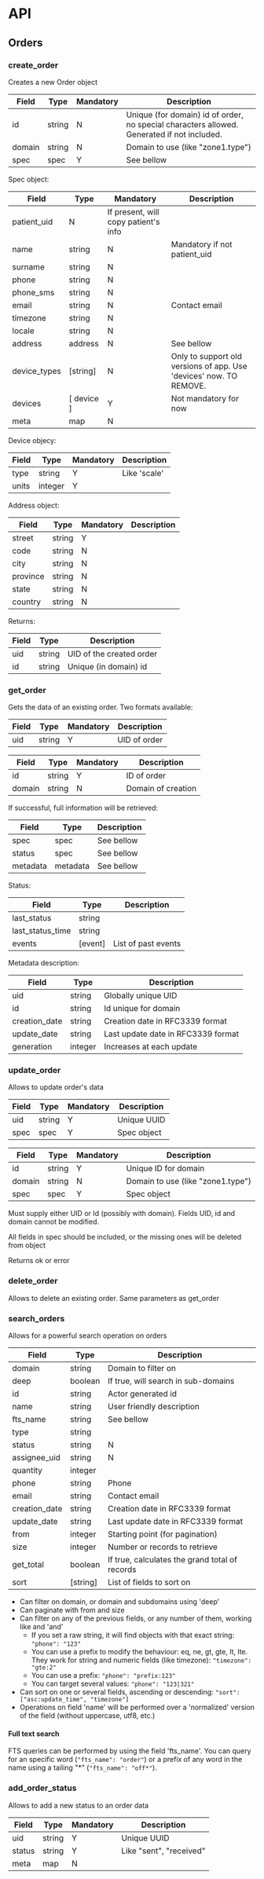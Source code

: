 # API


## Orders


### create_order
Creates a new Order object

|Field|Type|Mandatory|Description
|---|---|---|---
|id|string|N|Unique (for domain) id of order, no special characters allowed. Generated if not included.
|domain|string|N|Domain to use (like "zone1.type")
|spec|spec|Y|See bellow

Spec object:

|Field|Type|Mandatory|Description
|---|---|---|---
|patient_uid|N|If present, will copy patient's info
|name|string|N|Mandatory if not patient_uid
|surname|string|N|
|phone|string|N|
|phone_sms|string|N|
|email|string|N|Contact email
|timezone|string|N|
|locale|string|N|
|address|address|N|See bellow
|device_types| [string] |N|Only to support old versions of app. Use 'devices' now. TO REMOVE.
|devices| [ device ] |Y|Not mandatory for now
|meta|map|N|

Device objecy:

|Field|Type|Mandatory|Description
|---|---|---|---
|type|string|Y|Like 'scale'
|units|integer|Y|




Address object:

|Field|Type|Mandatory|Description
|---|---|---|---
|street|string|Y|
|code|string|N|
|city|string|N|
|province|string|N|
|state|string|N|
|country|string|N|


Returns:


|Field|Type|Description
|---|---|---
|uid|string|UID of the created order
|id|string|Unique (in domain) id


### get_order
Gets the data of an existing order. Two formats available:

|Field|Type|Mandatory|Description
|---|---|---|---
|uid|string|Y|UID of order


|Field|Type|Mandatory|Description
|---|---|---|---
|id|string|Y|ID of order
|domain|string|N|Domain of creation


If successful, full information will be retrieved:

|Field|Type|Description
|---|---|---
|spec|spec|See bellow
|status|spec|See bellow
|metadata|metadata|See bellow

Status:

|Field|Type|Description
|---|---|---
|last_status|string|
|last_status_time|string|
|events| [event] |List of past events


Metadata description:

|Field|Type|Description
|---|---|---
|uid|string|Globally unique UID
|id|string|Id unique for domain
|creation_date|string|Creation date in RFC3339 format
|update_date|string|Last update date in RFC3339 format
|generation|integer|Increases at each update



### update_order
Allows to update order's data

|Field|Type|Mandatory|Description
|---|---|---|---
|uid|string|Y|Unique UUID
|spec|spec|Y|Spec object

|Field|Type|Mandatory|Description
|---|---|---|---
|id|string|Y|Unique ID for domain
|domain|string|N|Domain to use (like "zone1.type")
|spec|spec|Y|Spec object

Must supply either UID or Id (possibly with domain). Fields UID, id and domain cannot be modified.

All fields in spec should be included, or the missing ones will be deleted from object


Returns ok or error


### delete_order

Allows to delete an existing order. Same parameters as get_order


### search_orders
Allows for a powerful search operation on orders


|Field|Type|Description
|---|---|---
|domain|string|Domain to filter on
|deep|boolean|If true, will search in sub-domains
|id|string|Actor generated id
|name|string|User friendly description
|fts_name|string|See bellow
|type|string|
|status|string|N|
|assignee_uid|string|N|
|quantity|integer|
|phone|string|Phone
|email|string|Contact email
|creation_date|string|Creation date in RFC3339 format
|update_date|string|Last update date in RFC3339 format
|from|integer|Starting point (for pagination)
|size|integer|Number or records to retrieve
|get_total|boolean|If true, calculates the grand total of records
|sort|\[string\]|List of fields to sort on

* Can filter on domain, or domain and subdomains using 'deep'
* Can paginate with from and size
* Can filter on any of the previous fields, or any number of them, working like and 'and'
  * If you set a raw string, it will find objects with that exact string: `"phone": "123"`
  * You can use a prefix to modify the behaviour: eq, ne, gt, gte, lt, lte. They work for string and numeric fields (like timezone): `"timezone": "gte:2"` 
  * You can use a prefix: `"phone": "prefix:123"`
  * You can target several values: `"phone": "123|321"`
* Can sort on one or several fields, ascending or descending: `"sort": ["asc:update_time", "timezone"]` 
* Operations on field 'name' will be performed over a 'normalized' version of the field (without uppercase, utf8, etc.)

#### Full text search

FTS queries can be performed by using the field 'fts_name'. You can query for an specific word (`"fts_name": "order"`) or a prefix of any word in the name using a tailing "*" (`"fts_name": "off*"`).


### add_order_status
Allows to add a new status to an order data

|Field|Type|Mandatory|Description
|---|---|---|---
|uid|string|Y|Unique UUID
|status|string|Y|Like "sent", "received"
|meta|map|N|


